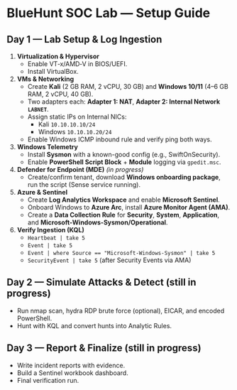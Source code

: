 # BlueHunt SOC Lab — Setup Guide

## Day 1 — Lab Setup & Log Ingestion
1. **Virtualization & Hypervisor**
   - Enable VT‑x/AMD‑V in BIOS/UEFI.
   - Install VirtualBox.
2. **VMs & Networking**
   - Create **Kali** (2 GB RAM, 2 vCPU, 30 GB) and **Windows 10/11** (4–6 GB RAM, 2 vCPU, 40 GB).
   - Two adapters each: **Adapter 1: NAT**, **Adapter 2: Internal Network `LABNET`**.
   - Assign static IPs on Internal NICs:
     - Kali `10.10.10.10/24`
     - Windows `10.10.10.20/24`
   - Enable Windows ICMP inbound rule and verify ping both ways.
3. **Windows Telemetry**
   - Install **Sysmon** with a known-good config (e.g., SwiftOnSecurity).
   - Enable **PowerShell Script Block** + **Module** logging via `gpedit.msc`.
4. **Defender for Endpoint (MDE)** *(in progress)*
   - Create/confirm tenant, download **Windows onboarding package**, run the script (Sense service running).
5. **Azure & Sentinel**
   - Create **Log Analytics Workspace** and enable **Microsoft Sentinel**.
   - Onboard Windows to **Azure Arc**, install **Azure Monitor Agent (AMA)**.
   - Create a **Data Collection Rule** for **Security**, **System**, **Application**, and **Microsoft-Windows-Sysmon/Operational**.
6. **Verify Ingestion (KQL)**
   - `Heartbeat | take 5`
   - `Event | take 5`
   - `Event | where Source == "Microsoft-Windows-Sysmon" | take 5`
   - `SecurityEvent | take 5` (after Security Events via AMA)

## Day 2 — Simulate Attacks & Detect (still in progress)
- Run nmap scan, hydra RDP brute force (optional), EICAR, and encoded PowerShell.
- Hunt with KQL and convert hunts into Analytic Rules.

## Day 3 — Report & Finalize (still in progress)
- Write incident reports with evidence.
- Build a Sentinel workbook dashboard.
- Final verification run.

